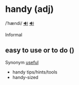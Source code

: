 # handy (adj)

/ˈhændi/ [🔊](https://www.oxfordlearnersdictionaries.com/media/english/uk_pron/h/han/handy/handy__gb_1.mp3) [🔊](https://www.oxfordlearnersdictionaries.com/media/english/us_pron/h/han/handy/handy__us_1.mp3)

Informal

## easy to use or to do ()

Synonym [useful]()

- handy tips/hints/tools
- handy-sized
